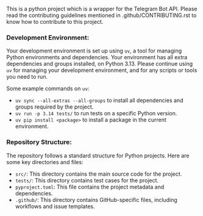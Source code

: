 This is a python project which is a wrapper for the Telegram Bot API. Please read the contributing
guidelines mentioned in .github/CONTRIBUTING.rst to know how to contribute to this project.


### Development Environment:

Your development environment is set up using `uv`, a tool for managing Python environments and dependencies.
Your environment has all extra dependencies and groups installed, on Python 3.13. Please continue using `uv` for managing your development environment,
and for any scripts or tools you need to run.

Some example commands on `uv`:
- `uv sync --all-extras --all-groups` to install all dependencies and groups required by the project.
- `uv run -p 3.14 tests/` to run tests on a specific Python version.
- `uv pip install <package>` to install a package in the current environment.


### Repository Structure:

The repository follows a standard structure for Python projects. Here are some key directories and files:

- `src/`: This directory contains the main source code for the project.
- `tests/`: This directory contains test cases for the project.
- `pyproject.toml`: This file contains the project metadata and dependencies.
- `.github/`: This directory contains GitHub-specific files, including workflows and issue templates.
